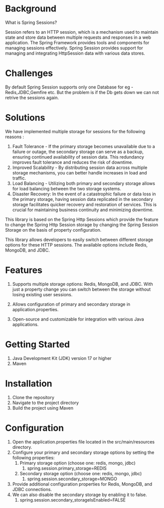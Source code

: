 # Background
What is Spring Sessions?

Session refers to an HTTP session, which is a mechanism used to maintain state and store data between multiple requests and responses in a web application. The Spring Framework provides tools and components for managing sessions effectively. Spring Session  provides support for managing and integrating HttpSession data with various data stores.

# Challenges 
By default Spring Session supports only one Database for eg - Redis,JDBC,Gemfire etc. But the problem is if the Db gets down we can not retrive the sessions again.

# Solutions
We have implemented multiple storage for sessions for the following reasons :
1. Fault Tolerance - If the primary storage becomes unavailable due to a failure or outage, the secondary storage can serve as a backup, ensuring continued availability of session data. This redundancy improves fault tolerance and reduces the risk of downtime.
2. Improved Scalability - By distributing session data across multiple storage mechanisms, you can better handle increases in load and traffic. 
3. Load Balancing - Utilizing both primary and secondary storage allows for load balancing between the two storage systems.
4. Disaster Recovery: In the event of a catastrophic failure or data loss in the primary storage, having session data replicated in the secondary storage facilitates quicker recovery and restoration of services. This is crucial for maintaining business continuity and minimizing downtime.

This library is based on the Spring Http Sessions which provide the feature to change the Spring Http Session storage by changing the Spring Session Storage on the basis of property configuration.

This library allows developers to easily switch between different storage options for these HTTP sessions. The available options include Redis, MongoDB, and JDBC.


# Features
1. Supports multiple storage options: Redis, MongoDB, and JDBC. With just a property change you can switch between the storage without losing existing user sessions.

2. Allows configuration of primary and secondary storage in application.properties.

3. Open-source and customizable for integration with various Java applications.

# Getting Started
1. Java Development Kit (JDK) version 17 or higher
2. Maven

# Installation
1. Clone the repository
2. Navigate to the project directory
3. Build the project using Maven

# Configuration
1. Open the application.properties file located in the src/main/resources directory.
2. Configure your primary and secondary storage options by setting the following properties:
    1. Primary storage option (choose one: redis, mongo, jdbc)
        1. spring.session.primary_storage=REDIS 
    2. Secondary storage option (choose one: redis, mongo, jdbc)
        1. spring.session.secondary_storage=MONGO
3. Provide additional configuration properties for Redis, MongoDB, and JDBC connections.
4. We can also disable the secondary storage by enabling it to false.
    1. spring.session.secondary_storageIsEnabled=FALSE

